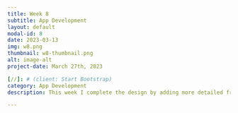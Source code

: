 ```yaml
---
title: Week 8
subtitle: App Development
layout: default
modal-id: 8
date: 2023-03-13
img: w8.png
thumbnail: w8-thumbnail.png
alt: image-alt
project-date: March 27th, 2023

[//]: # (client: Start Bootstrap)
category: App Development
description: This week I complete the design by adding more detailed frames. I added the design frame, which allow user to design every single nail. I also included the option for user to copy and paste the same design onto the other nail. Besides the design function, I added a search page design so people and easily look up designs or accounts so they can save the new inspirations or follow new accounts.

---
```

